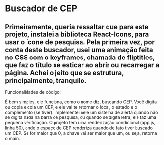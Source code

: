 # Buscador de CEP

Primeiramente, queria ressaltar que para este projeto, instalei a biblioteca React-Icons, para usar o ícone de pesquisa. Pela primeira vez, por conta deste buscador, usei uma animação feita no CSS com o keyframes, chamada de fliptitles, que faz o título se esticar ao abrir ou recarregar a página. Achei o jeito que se estrutura, principalmente, tranquilo.                                                                                              
-----------------------
Funcionalidades de código:

É bem simples, ele funciona, como o nome diz, buscando CEP. Você digita ou copia e cola um CEP, e ele vai te retornar o local, o estado e o complemento (se tiver). Implementei nele um sistema de alerta quando não se digita nada na barra de pesquisa, ou quando se digita letra; ele faz uma pequena verificação. O projeto tem uma renderização condicional (app.js, linha 50), onde o espaço de CEP renderiza quando de fato tiver buscado um CEP. Se for maior que 0, a chave vai ser maior que um, ou seja, retorna o main.
